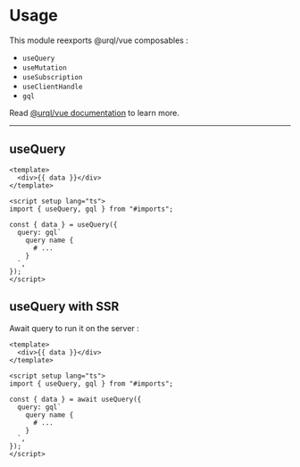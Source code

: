 # Usage

This module reexports @urql/vue composables :

- `useQuery`
- `useMutation`
- `useSubscription`
- `useClientHandle`
- `gql`

Read [@urql/vue documentation](https://formidable.com/open-source/urql/docs/basics/vue/) to learn more.

---

## useQuery

```vue
<template>
  <div>{{ data }}</div>
</template>

<script setup lang="ts">
import { useQuery, gql } from "#imports";

const { data } = useQuery({
  query: gql`
    query name {
      # ...
    }
  `,
});
</script>
```

## useQuery with SSR

Await query to run it on the server : 

```vue
<template>
  <div>{{ data }}</div>
</template>

<script setup lang="ts">
import { useQuery, gql } from "#imports";

const { data } = await useQuery({
  query: gql`
    query name {
      # ...
    }
  `,
});
</script>
```
